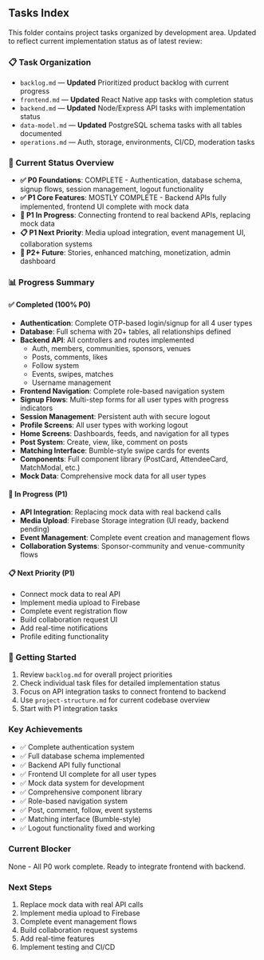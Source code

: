 ## Tasks Index

This folder contains project tasks organized by development area. Updated to reflect current implementation status as of latest review:

### 📋 Task Organization
- `backlog.md` — **Updated** Prioritized product backlog with current progress
- `frontend.md` — **Updated** React Native app tasks with completion status
- `backend.md` — **Updated** Node/Express API tasks with implementation status
- `data-model.md` — **Updated** PostgreSQL schema tasks with all tables documented
- `operations.md` — Auth, storage, environments, CI/CD, moderation tasks

### 🎯 Current Status Overview
- **✅ P0 Foundations**: COMPLETE - Authentication, database schema, signup flows, session management, logout functionality
- **✅ P1 Core Features**: MOSTLY COMPLETE - Backend APIs fully implemented, frontend UI complete with mock data
- **🚧 P1 In Progress**: Connecting frontend to real backend APIs, replacing mock data
- **📋 P1 Next Priority**: Media upload integration, event management UI, collaboration systems
- **🔮 P2+ Future**: Stories, enhanced matching, monetization, admin dashboard

### 📊 Progress Summary

#### ✅ Completed (100% P0)
- **Authentication**: Complete OTP-based login/signup for all 4 user types
- **Database**: Full schema with 20+ tables, all relationships defined
- **Backend API**: All controllers and routes implemented
  - Auth, members, communities, sponsors, venues
  - Posts, comments, likes
  - Follow system
  - Events, swipes, matches
  - Username management
- **Frontend Navigation**: Complete role-based navigation system
- **Signup Flows**: Multi-step forms for all user types with progress indicators
- **Session Management**: Persistent auth with secure logout
- **Profile Screens**: All user types with working logout
- **Home Screens**: Dashboards, feeds, and navigation for all types
- **Post System**: Create, view, like, comment on posts
- **Matching Interface**: Bumble-style swipe cards for events
- **Components**: Full component library (PostCard, AttendeeCard, MatchModal, etc.)
- **Mock Data**: Comprehensive mock data for all user types

#### 🚧 In Progress (P1)
- **API Integration**: Replacing mock data with real backend calls
- **Media Upload**: Firebase Storage integration (UI ready, backend pending)
- **Event Management**: Complete event creation and management flows
- **Collaboration Systems**: Sponsor-community and venue-community flows

#### 📋 Next Priority (P1)
- Connect mock data to real API
- Implement media upload to Firebase
- Complete event registration flow
- Build collaboration request UI
- Add real-time notifications
- Profile editing functionality

### 🚀 Getting Started
1. Review `backlog.md` for overall project priorities
2. Check individual task files for detailed implementation status
3. Focus on API integration tasks to connect frontend to backend
4. Use `project-structure.md` for current codebase overview
5. Start with P1 integration tasks

### Key Achievements
- ✅ Complete authentication system
- ✅ Full database schema implemented
- ✅ Backend API fully functional
- ✅ Frontend UI complete for all user types
- ✅ Mock data system for development
- ✅ Comprehensive component library
- ✅ Role-based navigation system
- ✅ Post, comment, follow, event systems
- ✅ Matching interface (Bumble-style)
- ✅ Logout functionality fixed and working

### Current Blocker
None - All P0 work complete. Ready to integrate frontend with backend.

### Next Steps
1. Replace mock data with real API calls
2. Implement media upload to Firebase
3. Complete event management flows
4. Build collaboration request systems
5. Add real-time features
6. Implement testing and CI/CD